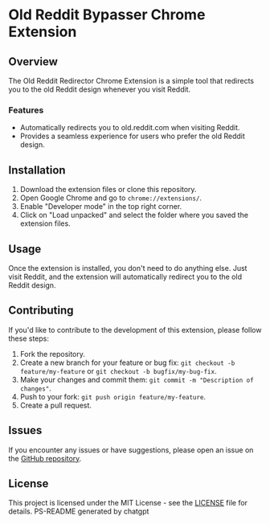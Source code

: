 # Old Reddit Bypasser Chrome Extension

## Overview

The Old Reddit Redirector Chrome Extension is a simple tool that redirects you to the old Reddit design whenever you visit Reddit.

### Features

- Automatically redirects you to old.reddit.com when visiting Reddit.
- Provides a seamless experience for users who prefer the old Reddit design.

## Installation

1. Download the extension files or clone this repository.
2. Open Google Chrome and go to `chrome://extensions/`.
3. Enable "Developer mode" in the top right corner.
4. Click on "Load unpacked" and select the folder where you saved the extension files.

## Usage

Once the extension is installed, you don't need to do anything else. Just visit Reddit, and the extension will automatically redirect you to the old Reddit design.

## Contributing

If you'd like to contribute to the development of this extension, please follow these steps:

1. Fork the repository.
2. Create a new branch for your feature or bug fix: `git checkout -b feature/my-feature` or `git checkout -b bugfix/my-bug-fix`.
3. Make your changes and commit them: `git commit -m "Description of changes"`.
4. Push to your fork: `git push origin feature/my-feature`.
5. Create a pull request.

## Issues

If you encounter any issues or have suggestions, please open an issue on the [GitHub repository](https://github.com/yourusername/old-reddit-redirector).

## License

This project is licensed under the MIT License - see the [LICENSE](LICENSE) file for details.
PS-README generated by chatgpt